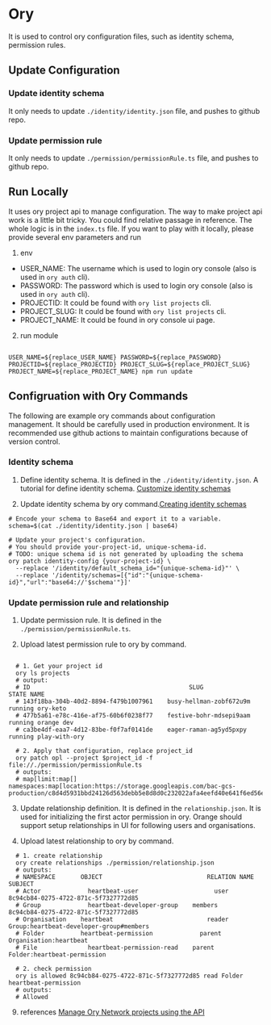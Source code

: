 # Ory

It is used to control ory configuration files, such as identity schema, permission rules.

## Update Configuration
### Update identity schema
It only needs to update `./identity/identity.json` file, and pushes to github repo.
### Update permission rule
It only needs to update `./permission/permissionRule.ts` file, and pushes to github repo.

## Run Locally
It uses ory project api to manage configuration. The way to make project api work is a little bit tricky. You could find relative passage in reference. The whole logic is in the `index.ts` file. If you want to play with it locally, please provide several env parameters and run 
1. env 
  - USER_NAME: The username which is used to login ory console (also is used in `ory auth` cli). 
  - PASSWORD: The password which is used to login ory console (also is used in `ory auth` cli).
  - PROJECTID: It could be found with `ory list projects` cli.
  - PROJECT_SLUG: It could be found with `ory list projects` cli.
  - PROJECT_NAME: It could be found in ory console ui page.
2. run module
```shell

USER_NAME=${replace_USER_NAME} PASSWORD=${replace_PASSWORD} PROJECTID=${replace_PROJECTID} PROJECT_SLUG=${replace_PROJECT_SLUG} PROJECT_NAME=${replace_PROJECT_NAME} npm run update

```
## Configruation with Ory Commands
The following are example ory commands about configuration management. It should be carefully used in production environment. It is recommended use github actions to maintain configurations because of version control.
### Identity schema
1. Define identity schema. It is defined in the `./identity/identity.json`. A tutorial for define identity schema. [Customize identity schemas](https://www.ory.sh/docs/kratos/manage-identities/customize-identity-schema)

2. Update identity schema by ory command.[Creating identity schemas](https://www.ory.sh/docs/identities/model/manage-identity-schema)

```shell
# Encode your schema to Base64 and export it to a variable.
schema=$(cat ./identity/identity.json | base64)

# Update your project's configuration. 
# You should provide your-project-id, unique-schema-id.
# TODO: unique schema id is not generated by uploading the schema
ory patch identity-config {your-project-id} \
  --replace '/identity/default_schema_id="{unique-schema-id}"' \
  --replace '/identity/schemas=[{"id":"{unique-schema-id}","url":"base64://'$schema'"}]'

```

### Update permission rule and relationship
1. Update permission rule. It is defined in the `./permission/permissionRule.ts`.

2. Upload latest permission rule to ory by command.

```shell

  # 1. Get your project id
  ory ls projects
  # output:
  # ID					                          SLUG			              STATE	NAME
  # 143f18ba-304b-40d2-8894-f479b1007961	busy-hellman-zobf672u9m	running	ory-keto
  # 477b5a61-e78c-416e-af75-60b6f0238f77	festive-bohr-mdsepi9aam	running	orange dev
  # ca3be4df-eaa7-4d12-83be-f0f7af0141de	eager-raman-ag5yd5pxpy	running	play-with-ory

  # 2. Apply that configuration, replace project_id
  ory patch opl --project $project_id -f file://./permission/permissionRule.ts
  # outputs:
  # map[limit:map[] namespaces:map[location:https://storage.googleapis.com/bac-gcs-production/c8d4d5931bbd24126d563debb5e8d8d0c232022afa4eefd40e641f6ed56e1e6ab9b04da48e951fb77c3078cfebe4b13665a9b421f683422a2a4df8b9033feabc.bin]]

```
3. Update relationship definition. It is defined in the `relationship.json`. It is used for initializing the first actor permission in ory. Orange should support setup relationships in UI for following users and organisations.

4. Upload latest relationship to ory by command.

```shell
  # 1. create relationship
  ory create relationships ./permission/relationship.json
  # outputs:
  # NAMESPACE	    OBJECT				               RELATION NAME SUBJECT
  # Actor		      heartbeat-user			         user		       8c94cb84-0275-4722-871c-5f7327772d85
  # Group		      heartbeat-developer-group	   members		   8c94cb84-0275-4722-871c-5f7327772d85
  # Organisation	heartbeat			               reader		     Group:heartbeat-developer-group#members
  # Folder		    heartbeat-permission		     parent		     Organisation:heartbeat
  # File		      heartbeat-permission-read	   parent		     Folder:heartbeat-permission

  # 2. check permission
  ory is allowed 8c94cb84-0275-4722-871c-5f7327772d85 read Folder heartbeat-permission
  # outputs:
  # Allowed
```

9. references
[Manage Ory Network projects using the API](https://www.ory.sh/projects-api-management-guide/)
